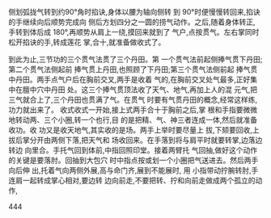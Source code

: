 侧划弧拢气转到约90°角时掐诀,身体以腰为轴向侧转
到 90°时便慢慢转回来,掐诀的手继续向后顺势完成向
侧后方划四分之一圆的捞气动作。之后,随着身体转正,
手转到体后成 180°,再顺势从肩上一绕,摸回来就到了
气户,点按贯气。左右掌同时松开掐诀的手,转成莲花
掌,合十,就准备做收式了。

到此为止,三节功的三个贯气法贯了三个丹田。第
一个贯气法前起侧捧气贯下丹田;第二个贯气法侧起前
捧气贯上丹田,也照顾了下丹田;第三个贯气法侧前起
捧气贯中丹田。两手点气户后在胸前交叉,两手是收着
气的,在胸前交叉处气最多,正好集中在膻中穴中丹田
处。这三个捧气贯顶法收了天气、地气,再加上人的混
元气,把三气就合上了,三个丹田也贯满了气。在贯气
时要有气贯丹田的概念,经常这样练,功力就出来了。
收式收式一开始,接上式两手合十于胸前之后,掌
根和手指要微微地转动两、三个小圈,转一个也行,目
的是把精、气、神三者连成一体,然后就准备收功。收
功又是收天地气,其实收的是场。两手上举时要尽量上
拔,下颏要回收,上拔后掌分开由两侧下落,把天气和
场收回来。在手落到将与肩平时就要转掌,边落边转边
向里合。手托气回到体前,中指回照印堂。接着两臂托
气回抽,做好这个动作的关键是要落肘。回抽到大包穴
时中指点按或划一个小圈把气送进去。然后两手向后伸
出,托着气向两侧外展,高与命门齐,展到不能展时, 用
小指带动拧腕转肘,手连肩一起转成掌心相对,要边转
边向前走,不要把转、拧和向前走做成两个孤立的动作,

444
